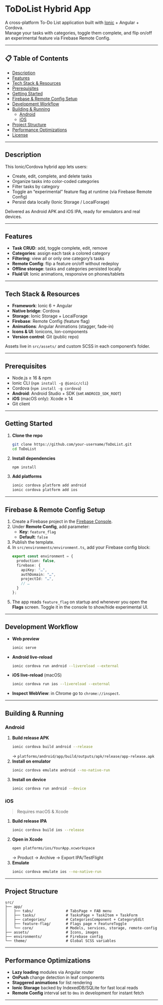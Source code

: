 # ToDoList Hybrid App

A cross-platform To-Do List application built with [Ionic](https://ionicframework.com/) + Angular + Cordova.  
Manage your tasks with categories, toggle them complete, and flip on/off an experimental feature via Firebase Remote Config.

---

## 📋 Table of Contents

- [Description](#description)
- [Features](#features)
- [Tech Stack & Resources](#tech-stack--resources)
- [Prerequisites](#prerequisites)
- [Getting Started](#getting-started)
- [Firebase & Remote Config Setup](#firebase--remote-config-setup)
- [Development Workflow](#development-workflow)
- [Building & Running](#building--running)
  - [Android](#android)
  - [iOS](#ios)
- [Project Structure](#project-structure)
- [Performance Optimizations](#performance-optimizations)
- [License](#license)

---

## Description

This Ionic/Cordova hybrid app lets users:

- Create, edit, complete, and delete tasks
- Organize tasks into color-coded categories
- Filter tasks by category
- Toggle an “experimental” feature flag at runtime (via Firebase Remote Config)
- Persist data locally (Ionic Storage / LocalForage)

Delivered as Android APK and iOS IPA, ready for emulators and real devices.

---

## Features

- **Task CRUD**: add, toggle complete, edit, remove  
- **Categories**: assign each task a colored category  
- **Filtering**: view all or only one category’s tasks  
- **Remote Config**: flip a feature on/off without redeploy  
- **Offline storage**: tasks and categories persisted locally  
- **Fluid UI**: Ionic animations, responsive on phones/tablets  

---

## Tech Stack & Resources

- **Framework**: Ionic 6 + Angular  
- **Native bridge**: Cordova  
- **Storage**: Ionic Storage + LocalForage  
- **Firebase**: Remote Config (feature flag)  
- **Animations**: Angular Animations (stagger, fade-in)  
- **Icons & UI**: Ionicons, Ion-components  
- **Version control**: Git (public repo)

Assets live in `src/assets/` and custom SCSS in each component’s folder.

---

## Prerequisites

- Node.js ≥ 16 & npm  
- Ionic CLI (`npm install -g @ionic/cli`)  
- Cordova (`npm install -g cordova`)  
- **Android**: Android Studio + SDK (set `ANDROID_SDK_ROOT`)  
- **iOS** (macOS only): Xcode ≥ 14  
- Git client  

---

## Getting Started

1. **Clone the repo**  
   ```bash
   git clone https://github.com/your-username/ToDoList.git
   cd ToDoList
   ```
2. **Install dependencies**  
   ```bash
   npm install
   ```
3. **Add platforms**  
   ```bash
   ionic cordova platform add android
   ionic cordova platform add ios
   ```

---

## Firebase & Remote Config Setup

1. Create a Firebase project in the [Firebase Console].  
2. Under **Remote Config**, add parameter:  
   - **Key**: `feature_flag`  
   - **Default**: `false`  
3. Publish the template.  
4. In `src/environments/environment.ts`, add your Firebase config block:
   ```ts
   export const environment = {
     production: false,
     firebase: {
       apiKey: "…",
       authDomain: "…",
       projectId: "…",
       // …
     }
   };
   ```
5. The app reads `feature_flag` on startup and whenever you open the **Flags** screen. Toggle it in the console to show/hide experimental UI.

---

## Development Workflow

- **Web preview**  
  ```bash
  ionic serve
  ```
- **Android live-reload**  
  ```bash
  ionic cordova run android --livereload --external
  ```
- **iOS live-reload** (macOS)  
  ```bash
  ionic cordova run ios --livereload --external
  ```
- **Inspect WebView**: in Chrome go to `chrome://inspect`.

---

## Building & Running

### Android

1. **Build release APK**  
   ```bash
   ionic cordova build android --release
   ```
   → `platforms/android/app/build/outputs/apk/release/app-release.apk`  
2. **Install on emulator**  
   ```bash
   ionic cordova emulate android --no-native-run
   ```
3. **Install on device**  
   ```bash
   ionic cordova run android --device
   ```

### iOS

> Requires macOS & Xcode

1. **Build release IPA**  
   ```bash
   ionic cordova build ios --release
   ```
2. **Open in Xcode**  
   ```bash
   open platforms/ios/YourApp.xcworkspace
   ```
   → Product → Archive → Export IPA/TestFlight  
3. **Emulate**  
   ```bash
   ionic cordova emulate ios --no-native-run
   ```

---

## Project Structure

```
src/
├── app/
│   ├── tabs/               # TabsPage + FAB menu
│   ├── tasks/              # TasksPage + TaskItem + TaskForm
│   ├── categories/         # CategoriesComponent + CategoryEdit
│   ├── feature-flag/       # Flags page + FeatureToggle
│   └── core/               # Models, services, storage, remote-config
├── assets/                 # Icons, images
├── environments/           # Firebase config
└── theme/                  # Global SCSS variables
```

---

## Performance Optimizations

- **Lazy loading** modules via Angular router  
- **OnPush** change detection in leaf components  
- **Staggered animations** for list rendering  
- **Ionic Storage** backed by IndexedDB/SQLite for fast local reads  
- **Remote Config** interval set to `0ms` in development for instant fetch  

---

[Firebase Console]: https://console.firebase.google.com/  
[MIT License]: https://opensource.org/licenses/MIT  

